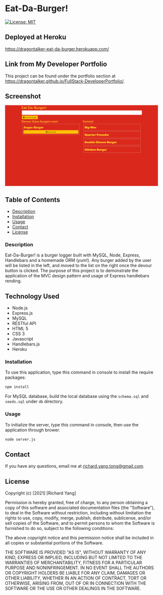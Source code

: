 # Eat-Da-Burger!
 [![License: MIT](https://img.shields.io/badge/License-MIT-yellow.svg)](https://opensource.org/licenses/MIT)

## Deployed at Heroku
https://dragontalker-eat-da-burger.herokuapp.com/

## Link from My Developer Portfolio
This project can be found under the portfolio section at https://dragontalker.github.io/FullStack-DeveloperPortfolio/.

## Screenshot
![burger handler screenshot](./Assets/screenshot.png)

## Table of Contents
* [Description](#Description)
* [Installation](#Installation)
* [Usage](#Usage)
* [Contact](#Contact)
* [License](#License)


### Description

Eat-Da-Burger! is a burger logger built with MySQL, Node, Express, Handlebars and a homemade ORM (yum!). Any burger added by the user will be listed in the left, and moved to the list on the right once the devour button is clicked. The purpose of this project is to demonstrate the application of the MVC design pattern and usage of Express handlebars rending.

## Technology Used
* Node.js
* Express.js
* MySQL
* RESTful API
* HTML 5
* CSS 3
* Javascript
* Handlebars.js
* Heroku

### Installation
To use this application, type this command in console to install the require packages:

```bash
npm install
```

For MySQL database, build the local database using the `schema.sql` and `seeds.sql` under `db` directory.

### Usage
To initialize the server, type this command in console, then use the application through brower.

```bash
node server.js
```

## Contact
If you have any questions, email me at richard.yang.tong@gmail.com.

## License
Copyright (c) [2021] [Richard Yang]

Permission is hereby granted, free of charge, to any person obtaining a copy of this software and associated documentation files (the "Software"), to deal in the Software without restriction, including without limitation the rights to use, copy, modify, merge, publish, distribute, sublicense, and/or sell copies of the Software, and to permit persons to whom the Software is furnished to do so, subject to the following conditions:

The above copyright notice and this permission notice shall be included in all copies or substantial portions of the Software.

THE SOFTWARE IS PROVIDED "AS IS", WITHOUT WARRANTY OF ANY KIND, EXPRESS OR IMPLIED, INCLUDING BUT NOT LIMITED TO THE WARRANTIES OF MERCHANTABILITY, FITNESS FOR A PARTICULAR PURPOSE AND NONINFRINGEMENT. IN NO EVENT SHALL THE AUTHORS OR COPYRIGHT HOLDERS BE LIABLE FOR ANY CLAIM, DAMAGES OR OTHER LIABILITY, WHETHER IN AN ACTION OF CONTRACT, TORT OR OTHERWISE, ARISING FROM, OUT OF OR IN CONNECTION WITH THE SOFTWARE OR THE USE OR OTHER DEALINGS IN THE SOFTWARE.
